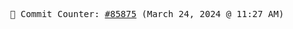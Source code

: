 <p align="center">
    <samp>
        📮 Commit Counter: <a href="https://github.com/Javascript-void0/Javascript-void0/commits/main">#85875</a> (March 24, 2024 @ 11:27 AM)
    </samp>
</p>